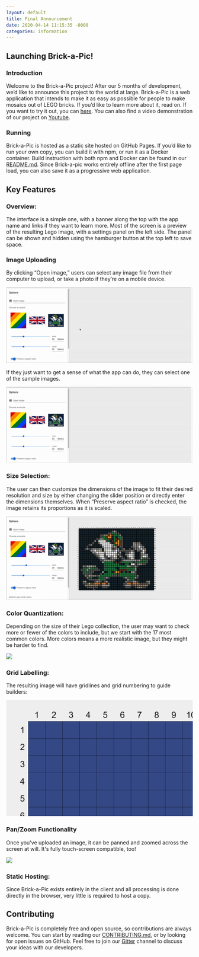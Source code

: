```yaml
---
layout: default
title: Final Announcement 
date: 2020-04-14 11:15:35 -0000
categories: information
---
```


## Launching Brick-a-Pic!

### Introduction

Welcome to the Brick-a-Pic project! After our 5 months of development, we’d like to announce this project to the world at large. Brick-a-Pic is a web application that intends to make it as easy as possible for people to make mosaics out of LEGO bricks. If you’d like to learn more about it, read on. If you want to try it out, you can [here](https://brick-a-pic.github.io/brick-a-pic/). You can also find a video demonstration of our project on [Youtube](https://www.youtube.com/watch?v=NeJKxXQ7_NY&feature=emb_title).



### Running

 Brick-a-Pic is hosted as a static site hosted on GitHub Pages. If you’d like to run your own copy, you can build it with npm, or run it as a Docker container. Build instruction with both npm and Docker can be found in our [README.md](https://github.com/brick-a-pic/brick-a-pic/blob/master/README.md). Since Brick-a-pic works entirely offline after the first page load, you can also save it as a progressive web application.


## Key Features


### Overview:

The interface is a simple one, with a banner along the top with the app name and links if they want to learn more. Most of the screen is a preview of the resulting Lego image, with a settings panel on the left side. The panel can be shown and hidden using the hamburger button at the top left to save space.

### Image Uploading

By clicking “Open image,” users can select any image file from their computer to upload, or take a photo if they’re on a mobile device. 

![](/assets/img/openimg.gif)

If they just want to get a sense of what the app can do, they can select one of the sample images.

![](/assets/img/sampleimg.gif)

### Size Selection: 

The user can then customize the dimensions of the image to fit their desired resolution and size by either changing the slider position or directly enter the dimensions themselves. When “Preserve aspect ratio” is checked, the image retains its proportions as it is scaled.

![](/assets/img/sizeselection.gif)

### Color Quantization:

Depending on the size of their Lego collection, the user may want to check more or fewer of the colors to include, but we start with the 17 most common colors. More colors means a more realistic image, but they might be harder to find.

![](/assets/img/colorquantization.gif)

### Grid Labelling:

The resulting image will have gridlines and grid numbering to guide builders:

![](/assets/img/coordinates.png)

### Pan/Zoom Functionality

Once you've uploaded an image, it can be panned and zoomed across the screen at will. It's fully touch-screen compatible, too!

![](/assets/img/panzoom.gif)


### Static Hosting:

Since Brick-a-Pic exists entirely in the client and all processing is done directly in the browser, very little is required to host a copy.


## Contributing

Brick-a-Pic is completely free and open source, so contributions are always welcome. You can start by reading our [CONTRIBUTING.md](https://github.com/brick-a-pic/brick-a-pic/blob/master/CONTRIBUTING.md), or by looking for open issues on GitHub. Feel free to join our [Gitter](https://gitter.im/brick-a-pic-talk/community) channel to discuss your ideas with our developers.
